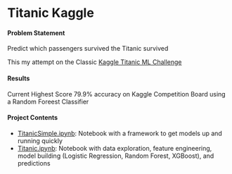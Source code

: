 # Titanic Kaggle

#### Problem Statement
Predict which passengers survived the Titanic survived

This my attempt on the Classic [Kaggle Titanic ML Challenge](https://www.kaggle.com/c/titanic/overview)

#### Results
Current Highest Score 79.9% accuracy on 
Kaggle Competition Board using a Random Foreest Classifier

#### Project Contents
- [TitanicSimple.ipynb](TitanicSimple.ipynb): Notebook with a framework
 to get models up and running quickly
- [Titanic.ipynb](Titanic.ipynb): Notebook with data exploration, 
feature engineering, model building (Logistic Regression, Random Forest, XGBoost), and predictions
